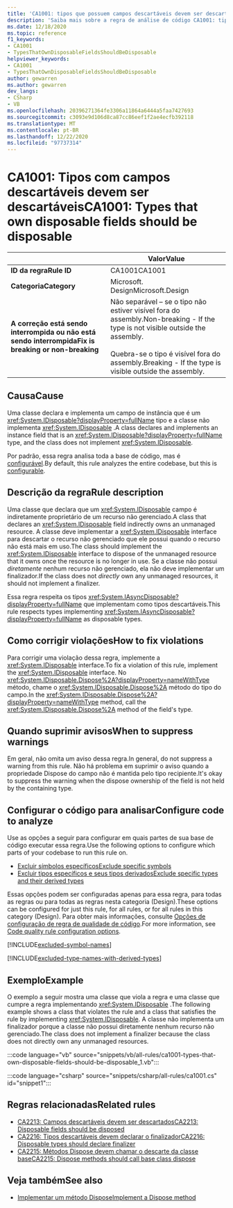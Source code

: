 ```yaml
---
title: 'CA1001: tipos que possuem campos descartáveis devem ser descartáveis (análise de código)'
description: 'Saiba mais sobre a regra de análise de código CA1001: tipos que possuem campos descartáveis devem ser descartáveis'
ms.date: 12/18/2020
ms.topic: reference
f1_keywords:
- CA1001
- TypesThatOwnDisposableFieldsShouldBeDisposable
helpviewer_keywords:
- CA1001
- TypesThatOwnDisposableFieldsShouldBeDisposable
author: gewarren
ms.author: gewarren
dev_langs:
- CSharp
- VB
ms.openlocfilehash: 20396271364fe3306a11864a6444a5faa7427693
ms.sourcegitcommit: c3093e9d106d8ca87cc86eef1f2ae4ecfb392118
ms.translationtype: MT
ms.contentlocale: pt-BR
ms.lasthandoff: 12/22/2020
ms.locfileid: "97737314"
---
```

# <a name="ca1001-types-that-own-disposable-fields-should-be-disposable"></a><span data-ttu-id="3d068-103">CA1001: Tipos com campos descartáveis devem ser descartáveis</span><span class="sxs-lookup"><span data-stu-id="3d068-103">CA1001: Types that own disposable fields should be disposable</span></span>

| | <span data-ttu-id="3d068-104">Valor</span><span class="sxs-lookup"><span data-stu-id="3d068-104">Value</span></span> |
|-|-|
| <span data-ttu-id="3d068-105">**ID da regra**</span><span class="sxs-lookup"><span data-stu-id="3d068-105">**Rule ID**</span></span> |<span data-ttu-id="3d068-106">CA1001</span><span class="sxs-lookup"><span data-stu-id="3d068-106">CA1001</span></span>|
| <span data-ttu-id="3d068-107">**Categoria**</span><span class="sxs-lookup"><span data-stu-id="3d068-107">**Category**</span></span> |<span data-ttu-id="3d068-108">Microsoft. Design</span><span class="sxs-lookup"><span data-stu-id="3d068-108">Microsoft.Design</span></span>|
| <span data-ttu-id="3d068-109">**A correção está sendo interrompida ou não está sendo interrompida**</span><span class="sxs-lookup"><span data-stu-id="3d068-109">**Fix is breaking or non-breaking**</span></span> |<span data-ttu-id="3d068-110">Não separável – se o tipo não estiver visível fora do assembly.</span><span class="sxs-lookup"><span data-stu-id="3d068-110">Non-breaking - If the type is not visible outside the assembly.</span></span><br/><br/><span data-ttu-id="3d068-111">Quebra-se o tipo é visível fora do assembly.</span><span class="sxs-lookup"><span data-stu-id="3d068-111">Breaking - If the type is visible outside the assembly.</span></span>|

## <a name="cause"></a><span data-ttu-id="3d068-112">Causa</span><span class="sxs-lookup"><span data-stu-id="3d068-112">Cause</span></span>

<span data-ttu-id="3d068-113">Uma classe declara e implementa um campo de instância que é um <xref:System.IDisposable?displayProperty=fullName> tipo e a classe não implementa <xref:System.IDisposable> .</span><span class="sxs-lookup"><span data-stu-id="3d068-113">A class declares and implements an instance field that is an <xref:System.IDisposable?displayProperty=fullName> type, and the class does not implement <xref:System.IDisposable>.</span></span>

<span data-ttu-id="3d068-114">Por padrão, essa regra analisa toda a base de código, mas é [configurável](#configure-code-to-analyze).</span><span class="sxs-lookup"><span data-stu-id="3d068-114">By default, this rule analyzes the entire codebase, but this is [configurable](#configure-code-to-analyze).</span></span>

## <a name="rule-description"></a><span data-ttu-id="3d068-115">Descrição da regra</span><span class="sxs-lookup"><span data-stu-id="3d068-115">Rule description</span></span>

<span data-ttu-id="3d068-116">Uma classe que declara que um <xref:System.IDisposable> campo é indiretamente proprietário de um recurso não gerenciado.</span><span class="sxs-lookup"><span data-stu-id="3d068-116">A class that declares an <xref:System.IDisposable> field indirectly owns an unmanaged resource.</span></span> <span data-ttu-id="3d068-117">A classe deve implementar a <xref:System.IDisposable> interface para descartar o recurso não gerenciado que ele possui quando o recurso não está mais em uso.</span><span class="sxs-lookup"><span data-stu-id="3d068-117">The class should implement the <xref:System.IDisposable> interface to dispose of the unmanaged resource that it owns once the resource is no longer in use.</span></span> <span data-ttu-id="3d068-118">Se a classe não possui *diretamente* nenhum recurso não gerenciado, ela não deve implementar um finalizador.</span><span class="sxs-lookup"><span data-stu-id="3d068-118">If the class does not *directly* own any unmanaged resources, it should not implement a finalizer.</span></span>

<span data-ttu-id="3d068-119">Essa regra respeita os tipos <xref:System.IAsyncDisposable?displayProperty=fullName> que implementam como tipos descartáveis.</span><span class="sxs-lookup"><span data-stu-id="3d068-119">This rule respects types implementing <xref:System.IAsyncDisposable?displayProperty=fullName> as disposable types.</span></span>

## <a name="how-to-fix-violations"></a><span data-ttu-id="3d068-120">Como corrigir violações</span><span class="sxs-lookup"><span data-stu-id="3d068-120">How to fix violations</span></span>

<span data-ttu-id="3d068-121">Para corrigir uma violação dessa regra, implemente a <xref:System.IDisposable> interface.</span><span class="sxs-lookup"><span data-stu-id="3d068-121">To fix a violation of this rule, implement the <xref:System.IDisposable> interface.</span></span> <span data-ttu-id="3d068-122">No <xref:System.IDisposable.Dispose%2A?displayProperty=nameWithType> método, chame o <xref:System.IDisposable.Dispose%2A> método do tipo do campo.</span><span class="sxs-lookup"><span data-stu-id="3d068-122">In the <xref:System.IDisposable.Dispose%2A?displayProperty=nameWithType> method, call the <xref:System.IDisposable.Dispose%2A> method of the field's type.</span></span>

## <a name="when-to-suppress-warnings"></a><span data-ttu-id="3d068-123">Quando suprimir avisos</span><span class="sxs-lookup"><span data-stu-id="3d068-123">When to suppress warnings</span></span>

<span data-ttu-id="3d068-124">Em geral, não omita um aviso dessa regra.</span><span class="sxs-lookup"><span data-stu-id="3d068-124">In general, do not suppress a warning from this rule.</span></span> <span data-ttu-id="3d068-125">Não há problema em suprimir o aviso quando a propriedade Dispose do campo não é mantida pelo tipo recipiente.</span><span class="sxs-lookup"><span data-stu-id="3d068-125">It's okay to suppress the warning when the dispose ownership of the field is not held by the containing type.</span></span>

## <a name="configure-code-to-analyze"></a><span data-ttu-id="3d068-126">Configurar o código para analisar</span><span class="sxs-lookup"><span data-stu-id="3d068-126">Configure code to analyze</span></span>

<span data-ttu-id="3d068-127">Use as opções a seguir para configurar em quais partes de sua base de código executar essa regra.</span><span class="sxs-lookup"><span data-stu-id="3d068-127">Use the following options to configure which parts of your codebase to run this rule on.</span></span>

- [<span data-ttu-id="3d068-128">Excluir símbolos específicos</span><span class="sxs-lookup"><span data-stu-id="3d068-128">Exclude specific symbols</span></span>](#exclude-specific-symbols)
- [<span data-ttu-id="3d068-129">Excluir tipos específicos e seus tipos derivados</span><span class="sxs-lookup"><span data-stu-id="3d068-129">Exclude specific types and their derived types</span></span>](#exclude-specific-types-and-their-derived-types)

<span data-ttu-id="3d068-130">Essas opções podem ser configuradas apenas para essa regra, para todas as regras ou para todas as regras nesta categoria (Design).</span><span class="sxs-lookup"><span data-stu-id="3d068-130">These options can be configured for just this rule, for all rules, or for all rules in this category (Design).</span></span> <span data-ttu-id="3d068-131">Para obter mais informações, consulte [Opções de configuração de regra de qualidade de código](../code-quality-rule-options.md).</span><span class="sxs-lookup"><span data-stu-id="3d068-131">For more information, see [Code quality rule configuration options](../code-quality-rule-options.md).</span></span>

[!INCLUDE[excluded-symbol-names](~/includes/code-analysis/excluded-symbol-names.md)]

[!INCLUDE[excluded-type-names-with-derived-types](~/includes/code-analysis/excluded-type-names-with-derived-types.md)]

## <a name="example"></a><span data-ttu-id="3d068-132">Exemplo</span><span class="sxs-lookup"><span data-stu-id="3d068-132">Example</span></span>

<span data-ttu-id="3d068-133">O exemplo a seguir mostra uma classe que viola a regra e uma classe que cumpre a regra implementando <xref:System.IDisposable> .</span><span class="sxs-lookup"><span data-stu-id="3d068-133">The following example shows a class that violates the rule and a class that satisfies the rule by implementing <xref:System.IDisposable>.</span></span> <span data-ttu-id="3d068-134">A classe não implementa um finalizador porque a classe não possui diretamente nenhum recurso não gerenciado.</span><span class="sxs-lookup"><span data-stu-id="3d068-134">The class does not implement a finalizer because the class does not directly own any unmanaged resources.</span></span>

:::code language="vb" source="snippets/vb/all-rules/ca1001-types-that-own-disposable-fields-should-be-disposable_1.vb":::

:::code language="csharp" source="snippets/csharp/all-rules/ca1001.cs" id="snippet1":::

## <a name="related-rules"></a><span data-ttu-id="3d068-135">Regras relacionadas</span><span class="sxs-lookup"><span data-stu-id="3d068-135">Related rules</span></span>

- [<span data-ttu-id="3d068-136">CA2213: Campos descartáveis devem ser descartados</span><span class="sxs-lookup"><span data-stu-id="3d068-136">CA2213: Disposable fields should be disposed</span></span>](ca2213.md)
- [<span data-ttu-id="3d068-137">CA2216: Tipos descartáveis devem declarar o finalizador</span><span class="sxs-lookup"><span data-stu-id="3d068-137">CA2216: Disposable types should declare finalizer</span></span>](ca2216.md)
- [<span data-ttu-id="3d068-138">CA2215: Métodos Dispose devem chamar o descarte da classe base</span><span class="sxs-lookup"><span data-stu-id="3d068-138">CA2215: Dispose methods should call base class dispose</span></span>](ca2215.md)

## <a name="see-also"></a><span data-ttu-id="3d068-139">Veja também</span><span class="sxs-lookup"><span data-stu-id="3d068-139">See also</span></span>

- [<span data-ttu-id="3d068-140">Implementar um método Dispose</span><span class="sxs-lookup"><span data-stu-id="3d068-140">Implement a Dispose method</span></span>](../../../standard/garbage-collection/implementing-dispose.md)
